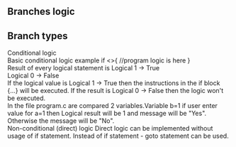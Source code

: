 ## Branches logic
## Branch types
Conditional logic  
Basic conditional logic example
if <<logic statement>>{
//program logic is here
}   
Result of every logical statement is   Logical 1 -> True  
 Logical 0 -> False  
If the logical value is Logical 1 -> True then  the instructions in the if block {...} will be executed. If the result is Logical 0 -> False then the logic won't be executed.  
In the file program.c are compared 2 variables.Variable b=1 if user enter value for a=1 then Logical result will be 1 and message will be "Yes". Otherwise the message will be "No".  
Non-conditional (direct) logic
Direct logic can be implemented without usage of if statement. Instead of if statement - goto statement can be used.
